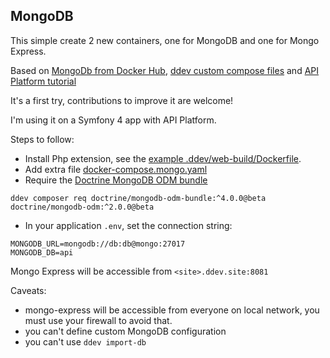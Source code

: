 ## MongoDB

This simple  create 2 new containers, one for MongoDB and one for Mongo Express. 

Based on [MongoDb from Docker Hub](https://hub.docker.com/_/mongo?tab=description#-via-docker-stack-deploy-or-docker-compose), [ddev custom compose files](https://ddev.readthedocs.io/en/stable/users/extend/custom-compose-files/) and [API Platform tutorial](https://api-platform.com/docs/core/mongodb/#enabling-mongodb-support)

It's a first try, contributions to improve it are welcome!

I'm using it on a Symfony 4 app with API Platform.

Steps to follow:
- Install Php extension, see the [example .ddev/web-build/Dockerfile](Dockerfile).
- Add extra file [docker-compose.mongo.yaml](docker-compose.mongo.yaml)
- Require the [Doctrine MongoDB ODM bundle](https://github.com/doctrine/DoctrineMongoDBBundle)

`ddev composer req doctrine/mongodb-odm-bundle:^4.0.0@beta doctrine/mongodb-odm:^2.0.0@beta`
- In your application `.env`, set the connection string:
```
MONGODB_URL=mongodb://db:db@mongo:27017
MONGODB_DB=api
```

Mongo Express will be accessible from `<site>.ddev.site:8081`

Caveats:

* mongo-express will be accessible from everyone on local network, you must use your firewall to avoid that.
* you can't define custom MongoDB configuration
* you can't use `ddev import-db`
